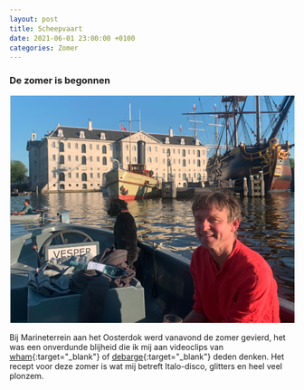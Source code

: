 ```yaml
---
layout: post
title: Scheepvaart
date: 2021-06-01 23:00:00 +0100
categories: Zomer
---
```


### De zomer is begonnen

![scheepvaart](../assets/scheepvaart.png)

Bij Marineterrein aan het Oosterdok werd vanavond de zomer gevierd, het was een onverdunde blijheid die ik mij aan videoclips van [wham](https://en.wikipedia.org/wiki/Club_Tropicana){:target="_blank"} of [debarge](https://en.wikipedia.org/wiki/Rhythm_of_the_Night_(song)){:target="_blank"} deden denken. Het recept voor deze zomer is wat mij betreft Italo-disco, glitters en heel veel plonzem.